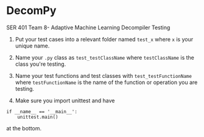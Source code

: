 # DecomPy
SER 401 Team 8- Adaptive Machine Learning Decompiler Testing

1) Put your test cases into a relevant folder named `test_x` where `x` is your unique name.

2) Name your `.py` class as `test_testClassName` where `testClassName` is the class you're testing.

3) Name your test functions and test classes with `test_testFunctionName` where `testFunctionName` is the name of the function or operation you are testing.

4) Make sure you import unittest and have
```
if __name__ == '__main__':
    unittest.main()
```
at the bottom.
